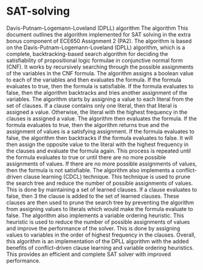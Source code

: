 # SAT-solving
Davis-Putnam-Logemann-Loveland (DPLL) algorithm 
The algorithm 
This document outlines the algorithm implemented for SAT solving in the extra bonus 
component of ECE650 Assignment 2 (PA2). 
The algorithm is based on the Davis-Putnam-Logemann-Loveland (DPLL) algorithm, 
which is a complete, backtracking-based search algorithm for deciding the satisfiability of 
propositional logic formulae in conjunctive normal form (CNF). 
It works by recursively searching through the possible assignments of the variables in the 
CNF formula. The algorithm assigns a boolean value to each of the variables and then evaluates 
the formula. If the formula evaluates to true, then the formula is satisfiable. If the formula 
evaluates to false, then the algorithm backtracks and tries another assignment of the variables. 
The algorithm starts by assigning a value to each literal from the set of clauses. If a clause 
contains only one literal, then that literal is assigned a value. Otherwise, the literal with the 
highest frequency in the clauses is assigned a value. 
The algorithm then evaluates the formula. If the formula evaluates to true, then the 
algorithm returns true and the assignment of values is a satisfying assignment. If the formula 
evaluates to false, the algorithm then backtracks if the formula evaluates to false. It will then 
assign the opposite value to the literal with the highest frequency in the clauses and evaluate the 
formula again. This process is repeated until the formula evaluates to true or until there are no 
more possible assignments of values. If there are no more possible assignments of values, then 
the formula is not satisfiable. 
The algorithm also implements a conflict-driven clause learning (CDCL) technique. This 
technique is used to prune the search tree and reduce the number of possible assignments of 
values. This is done by maintaining a set of learned clauses. If a clause evaluates to false, then 
3 
the clause is added to the set of learned clauses. These clauses are then used to prune the search 
tree by preventing the algorithm from assigning values to literals which would make the formula 
evaluate to false. 
The algorithm also implements a variable ordering heuristic. This heuristic is used to 
reduce the number of possible assignments of values and improve the performance of the solver. 
This is done by assigning values to variables in the order of highest frequency in the clauses. 
Overall, this algorithm is an implementation of the DPLL algorithm with the added 
benefits of conflict-driven clause learning and variable ordering heuristics. This provides an 
efficient and complete SAT solver with improved performance.
